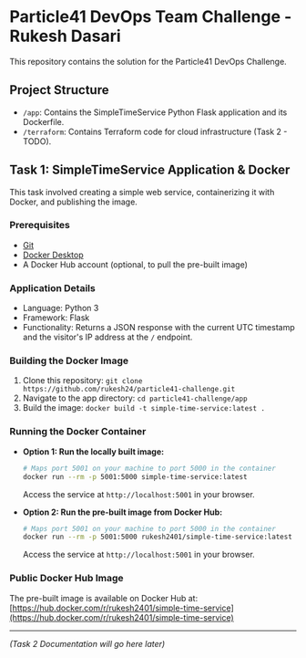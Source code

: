 # Particle41 DevOps Team Challenge - Rukesh Dasari

This repository contains the solution for the Particle41 DevOps Challenge.

## Project Structure

* `/app`: Contains the SimpleTimeService Python Flask application and its Dockerfile.
* `/terraform`: Contains Terraform code for cloud infrastructure (Task 2 - TODO).

## Task 1: SimpleTimeService Application & Docker

This task involved creating a simple web service, containerizing it with Docker, and publishing the image.

### Prerequisites

* [Git](https://git-scm.com/book/en/v2/Getting-Started-Installing-Git)
* [Docker Desktop](https://www.docker.com/products/docker-desktop/)
* A Docker Hub account (optional, to pull the pre-built image)

### Application Details

* Language: Python 3
* Framework: Flask
* Functionality: Returns a JSON response with the current UTC timestamp and the visitor's IP address at the `/` endpoint.

### Building the Docker Image

1.  Clone this repository: `git clone https://github.com/rukesh24/particle41-challenge.git`
2.  Navigate to the app directory: `cd particle41-challenge/app`
3.  Build the image: `docker build -t simple-time-service:latest .`

### Running the Docker Container

* **Option 1: Run the locally built image:**
    ```bash
    # Maps port 5001 on your machine to port 5000 in the container
    docker run --rm -p 5001:5000 simple-time-service:latest
    ```
    Access the service at `http://localhost:5001` in your browser.

* **Option 2: Run the pre-built image from Docker Hub:**
    ```bash
    # Maps port 5001 on your machine to port 5000 in the container
    docker run --rm -p 5001:5000 rukesh2401/simple-time-service:latest
    ```
    Access the service at `http://localhost:5001` in your browser.

### Public Docker Hub Image

The pre-built image is available on Docker Hub at:
[https://hub.docker.com/r/rukesh2401/simple-time-service](https://hub.docker.com/r/rukesh2401/simple-time-service)

---
*(Task 2 Documentation will go here later)*